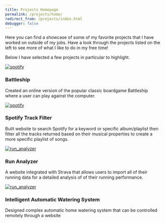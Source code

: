 ```yaml
---
title: Projects Homepage
permalink: /projects/home/
redirect_from: /projects/index.html
debugger: false
---
```


<p class="lead">
Here you can find a showcase of some of my favorite projects that I have worked on outside of my jobs. Have a look through the projects listed on the left to see more of what I like to do in my free time!
</p>

<p class="lead">
Below I have selected a few projects in particular to highlight.
</p>

<div class="col-lg-6">
  <div class="thumbnail">
    <div class="image">
      <a href="{{site.url}}/projects/battleship"><img src="{{site.url}}/assets/img/projects/battleship/Battleship (9).png" class="img-responsive" alt="spotify"></a>
    </div>
    <div class="caption">
      <h3>Battleship</h3>
      <p>Created an online version of the popular classic boardgame Battleship where a user can play against the computer.</p>
    </div>
  </div>
</div>

<div class="col-lg-6">
  <div class="thumbnail">
    <div class="image">
      <a href="{{site.url}}/projects/spotify_filter"><img src="{{site.url}}/assets/img/projects/spotify_filter/SpotifyFilter (1).png" class="img-responsive" alt="spotify"></a>
    </div>
    <div class="caption">
      <h3>Spotify Track Filter</h3>
      <p>Built website to search Spotify for a keyword or specific album/playlist then filter all the tracks returned based on their musical properties to create a more specific playlist of songs.</p>
    </div>
  </div>
</div>

<div class="col-lg-6">
  <div class="thumbnail">
    <div class="image">
      <a href="{{site.url}}/projects/run_analyzer"><img src="{{site.url}}/assets/img/projects/run_analyzer/RunAnalyzer (4).png" class="img-responsive" alt="run_analyzer"></a>
    </div>
    <div class="caption">
      <h3>Run Analyzer</h3>
      <p>A website integrated with Strava that allows users to import all of their running data for a detailed analysis of of their running performance.</p>
    </div>
  </div>
</div>

<div class="col-lg-6">
  <div class="thumbnail">
    <div class="image">
      <a href="{{site.url}}/projects/watering_system"><img src="{{site.url}}/assets/img/projects/watering_system/Automatic Watering System 11.jpg" class="img-responsive" alt="run_analyzer"></a>
    </div>
    <div class="caption">
      <h3>Intelligent Automatic Watering System</h3>
      <p>Designed complex automatic home watering system that can be controlled remotely through a website</p>
    </div>
  </div>
</div>
